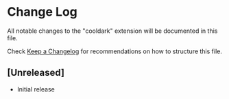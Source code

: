# Change Log
All notable changes to the "cooldark" extension will be documented in this file.

Check [Keep a Changelog](http://keepachangelog.com/) for recommendations on how to structure this file.

## [Unreleased]
- Initial release
